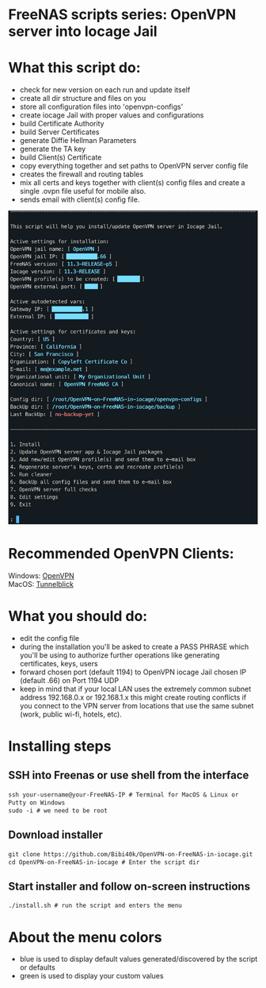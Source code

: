 # FreeNAS scripts series: OpenVPN server into Iocage Jail

# What this script do:
- check for new version on each run and update itself
- create all dir structure and files on you
- store all configuration files into 'openvpn-configs'
- create iocage Jail with proper values and configurations
- build Certificate Authority
- build Server Certificates
- generate Diffie Hellman Parameters
- generate the TA key
- build Client(s) Certificate
- copy everything together and set paths to OpenVPN server config file
- creates the firewall and routing tables
- mix all certs and keys together with client(s) config files and create a single .ovpn file useful for mobile also.
- sends email with client(s) config file.

![script-menu](https://github.com/Bibi40k/OpenVPN-on-FreeNAS-in-iocage/blob/master/src/script-menu.jpg)

# Recommended OpenVPN Clients:
Windows: [OpenVPN](https://openvpn.net/community-downloads/) \
MacOS: [Tunnelblick](https://tunnelblick.net/release/Latest_Tunnelblick_Stable.dmg)

# What you should do:
- edit the config file
- during the installation you'll be asked to create a PASS PHRASE which you'll be using to authorize further operations like generating certificates, keys, users 
- forward chosen port (default 1194) to OpenVPN iocage Jail chosen IP (default .66) on Port 1194 UDP
- keep in mind that if your local LAN uses the extremely common subnet address 192.168.0.x or 192.168.1.x this might create routing conflicts if you connect to the VPN server from locations that use the same subnet (work, public wi-fi, hotels, etc).

# Installing steps

## SSH into Freenas or use shell from the interface
```
ssh your-username@your-FreeNAS-IP # Terminal for MacOS & Linux or Putty on Windows
sudo -i # we need to be root
```

## Download installer
```
git clone https://github.com/Bibi40k/OpenVPN-on-FreeNAS-in-iocage.git
cd OpenVPN-on-FreeNAS-in-iocage # Enter the script dir
```

## Start installer and follow on-screen instructions
```
./install.sh # run the script and enters the menu
```

# About the menu colors
- blue is used to display default values generated/discovered by the script or defaults
- green is used to display your custom values

